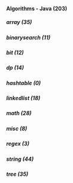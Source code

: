 ####  Algorithms - Java (203)
##### array (35)
##### binarysearch (11)
##### bit (12)
##### dp (14)
##### hashtable (0)
##### linkedlist (18)
##### math (28)
##### misc (8)
##### regex (3)
##### string (44)
##### tree (35)
